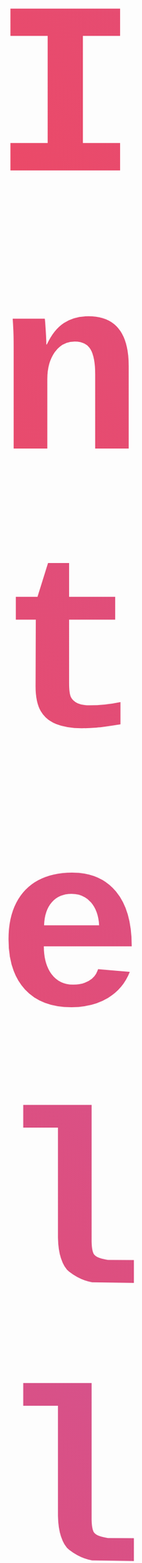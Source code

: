 

<div style='text-align: center; margin-bottom: 5px;'>
    <h2 style='font-size: 500px; font-family: Courier New, monospace;
                    letter-spacing: 2px; text-decoration: none;'>
    <span style='margin-left: -20px;background: linear-gradient(45deg, #ed4965, #c05aaf);
                            -webkit-background-clip: text;
                            -webkit-text-fill-color: transparent;
                            text-shadow: none;'>
                    IntelliCodeEx
</span>
<span>
<sup style='position: relative; top: 5px; color: #ed4965;font-size: -100px;'>by Sanki</sup>
</span>
</h2>
</div>


IntelliCodeEx is a code explanation tool powered by LLM (Language Model) that utilizes the open-source Llama-2 7B GGML quantized model. It's designed to provide intelligent explanations for various programming languages. This project builds a Streamlit-based user interface for the proof of concept (POC). It includes a chatbot capable of explaining code in Python, C#, JavaScript, and .NET languages.

## 🎉 Features
1. **Open-Source Model**: IntelliCodeEx leverages an open-source model to provide code explanations, ensuring transparency and accessibility.

2. **Quantized Model Implementation**: To optimize resource usage, the tool utilizes a quantized model, reducing memory and processing requirements.

3. **Chatbot Implementation**: An interactive chatbot is integrated into the tool, allowing users to receive code explanations through a conversational interface.

4. **Data Security**: IntelliCodeEx prioritizes data security, ensuring that sensitive information is handled with utmost care and follows best practices for secure data handling.

5. **On-Premise Solution**: The tool offers an on-premise deployment option, providing control and privacy over your code explanations within your own infrastructure.

6. **Low Cost**: It is cost-effective, offering efficient code explanations without incurring significant expenses.

7. **Easy Customizability**: IntelliCodeEx is designed to be easily customizable to adapt to specific requirements, making it a versatile solution for various use cases.
-------------------------------------------

## 🏃Variants of IntelliCodeEx

1. **Llama-2 7B GGML 4-bit Quantized Model:** This variant uses a 4-bit quantized version of the Llama-2 7B GGML model.

2. **Llama-2 7B Original Model with Self-Quantization Options:** This variant offers the original Llama-2 7B model and includes options for self-quantization.

## 💻 Installation

### A. Llama-2 7B GGML 4-bit Quantized Model

1. Clone the repository:
   ```cmd
   git clone http://xyz.com
   ```

2. Install the required dependencies:
    ```cmd
    pip install -r requirements.txt
    ```
3. Run the following command to start the Streamlit UI:
    ```cmd
    streamlit run app.py
    ```

This will start the IntelliCodeEx chatbot and allow you to explain code in various languages.


